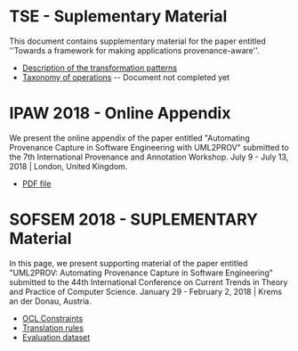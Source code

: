 # TSE - Suplementary Material
This document contains supplementary material for the paper entitled ''Towards a framework for making applications provenance-aware''.

* [Description of the transformation patterns](https://uml2prov.github.io/tse_tp.pdf)
* [Taxonomy of operations](https://uml2prov.github.io/operationsTaxonomy.pdf) -- Document not completed yet


# IPAW 2018 - Online Appendix

We present the online appendix of the paper entitled "Automating Provenance Capture in Software Engineering with UML2PROV" submitted to the 7th International Provenance and Annotation Workshop. July 9 - July 13, 2018 | London, United Kingdom.

* [PDF file](https://uml2prov.github.io/ipaw18_appendix.pdf)


# SOFSEM 2018 - SUPLEMENTARY Material

In this page, we present supporting material of the paper entitled "UML2PROV: Automating Provenance Capture in Software Engineering" submitted to the 44th International Conference on Current Trends in Theory and Practice of Computer Science. January 29 - February 2, 2018 | Krems an der Donau, Austria.

* [OCL Constraints](https://uml2prov.github.io/OCLRules)
* [Translation rules](https://uml2prov.github.io/transformations)
* [Evaluation dataset](https://uml2prov.github.io/evaluationDataset)
